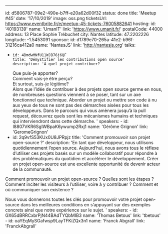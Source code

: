 ---

id: d5806787-09e2-490e-b7ff-e20a62d00f32
status: done
title: 'Meetup #45'
date: '17/10/2019'
image: oss.png
ticketsUrl: https://www.eventbrite.fr/e/meetup-45-tickets-76005882641
hosting:
id: '40193139'
name: 'UmanIT'
link: 'https://www.umanit.fr/'
postalCode: 44000
address: 13 Place Sophie Trébuchet
city: Nantes
latitude: 47.2202226
longitude: -1.5453091
sponsor:
id: d1789e70-265a-41e2-b96f-31216ca412a0
name: 'NantesJS'
link: 'http://nantesjs.org'
talks:

-     id: 4BmdwMNfU11WJB76j6QF
      title: 'Démystifier les contributions open source'
      description: 'A quel projet contribuer?
    Que puis-je apporter?  
     Comment vais-je être perçu?  
     Et surtout, suis-je légitime?  
     Alors que l’idée de contribuer à des projets open source germe en nous, de nombreuses questions viennent à se poser, tant sur un axe fonctionnel que technique.
    Aborder un projet ou mettre son code à nu aux yeux de tous ne sont pas des démarches aisées pour tous les développeurs.
    Dans le parcours qui vous amènera jusqu’à la pull request, découvrez quels sont les mécanismes humains et techniques qui interviendront dans cette démarche.
    '
    speakers: -
    id: I8807VKR6SgIWBpaK6ywump2Rxj1
    name: 'Gérôme Grignon'
    link: 'GeromeGrignon'
- id: 2q9vfS53KUx0U8JPRpjz
  title: 'Comment promouvoir son projet open-source ?'
  description: 'En tant que développeur, nous utilisons quotidiennement l’open source. Aujourd’hui, nous avons tous le réflexe d’utiliser ces projets basés sur un modèle collaboratif pour répondre à des problématiques du quotidien et accélérer le développement. Créer un projet open-source est une excellente opportunité de devenir acteur de la communauté.

Comment promouvoir un projet open-source ? Quelles sont les étapes ? Comment inciter les visiteurs à l’utiliser, voire à y contribuer ? Comment et où communiquer son existence ?

Nous vous donnerons toutes les clés pour promouvoir votre projet open-source dans les meilleures conditions en s’appuyant sur des exemples concrets ainsi que notre expérience sur le sujet.
'
speakers: -
id: GX65dBRRCxbrPjN44BAdTYQbMIB3
name: 'Thomas Betous'
link: 'tbetous' -
id: oaYEqMySGafwsp9LayTFKiZQx3n1
name: 'Franck Abgrall'
link: 'FranckAbgrall'
